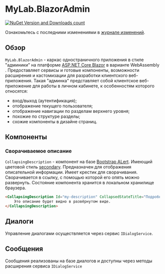 # MyLab.BlazorAdmin

[![NuGet Version and Downloads count](https://buildstats.info/nuget/MyLab.BlazorAdmin)](https://www.nuget.org/packages/MyLab.ABlazorAdmin)

Ознакомьтесь с последними изменениями в [журнале изменений](/CHANGELOG.md).

## Обзор

`MyLab.BlazorAdmin` - каркас одностраничного приложения в стиле "админики" на платформе [ASP.NET Core Blazor](https://learn.microsoft.com/ru-ru/aspnet/core/blazor/?view=aspnetcore-7.0) в варианте WebAssembly . Предоставляет сервисы и готовые компоненты, возможности расширения и кастомизации для разработки клиентского веб-приложения. Такая "админка" представляет собой клиентское веб-приложение для работы в личном кабинете, к особенностям которого относятся:

* вход/выход (аутентификация);
* отображение текущего пользователя;
* отображение навигации по разделам верхнего уровня;
* похожие по структуре разделы;
* схожие компоненты в дизайне страниц.

## Компоненты

### Сворачиваемое описание

`CollapsingDescription` - компонент на базе [Bootstrap ALert](https://getbootstrap.com/docs/5.0/components/alerts/). Имеющий цветовой стиль [secondary](https://getbootstrap.com/docs/5.0/customize/color/). Предназначен для отображения описательной информации. Имеет крестик для сворачивания. Сворачивается в ссылку, с помощью которой его опять можно развернуть. Состояние компонента хранится в локальном хранилище браузера.

 ```html
 <CollapsingDescription Id="my-description" CollapsedStateTitle="Подробнее...">
     Это описание будет видно в развёрнутом виде.
 </CollapsingDescription>
 ```

## Диалоги

Управление диалогами осуществляется через сервис `IDialogService`.

## Сообщения

Сообщения реализованы на базе диалогов и доступны через методы расширения сервиса `IDialogService`